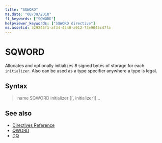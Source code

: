 ```yaml
---
title: "SQWORD"
ms.date: "08/30/2018"
f1_keywords: ["SQWORD"]
helpviewer_keywords: ["SQWORD directive"]
ms.assetid: 329245f1-af34-4540-a912-73e9045c47fa
---
```

# SQWORD

Allocates and optionally initializes 8 signed bytes of storage for each `initializer`. Also can be used as a type specifier anywhere a type is legal.

## Syntax

> name SQWORD initializer [[, initializer]]...

## See also

- [Directives Reference](../../assembler/masm/directives-reference.md)
- [QWORD](../../assembler/masm/qword.md)
- [DQ](../../assembler/masm/dq.md)
